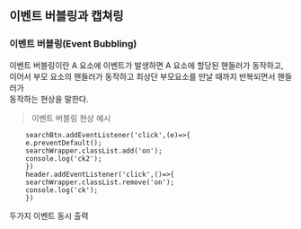 ## 이벤트 버블링과 캡쳐링

### 이벤트 버블링(Event Bubbling)
이벤트 버블링이란 A 요소에 이벤트가 발생하면 A 요소에 할당된 핸들러가 동작하고,  
이어서 부모 요소의 핸들러가 동작하고 최상단 부모요소를 만날 때까지 반복되면서 핸들러가   
동작하는 현상을 말한다.

> 이벤트 버블링 현상 예시
```
    searchBtn.addEventListener('click',(e)=>{
    e.preventDefault();
    searchWrapper.classList.add('on');
    console.log('ck2');
    })
    header.addEventListener('click',()=>{
    searchWrapper.classList.remove('on');
    console.log('ck');
    })
```
두가지 이벤트 동시 출력        